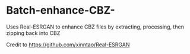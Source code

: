 # Batch-enhance-CBZ-
Uses Real-ESRGAN to enhance CBZ files by extracting, processing, then zipping back into CBZ

Credit to https://github.com/xinntao/Real-ESRGAN
